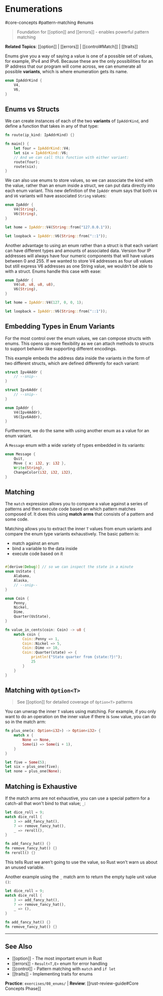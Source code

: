 # Enumerations

#core-concepts #pattern-matching #enums

> Foundation for [[option]] and [[errors]] - enables powerful pattern matching

**Related Topics**: [[option]] | [[errors]] | [[control#Match]] | [[traits]]

Enums give you a way of saying a value is one of a possible set of values, for example, IPv4 and IPv6.
Because these are the only possibilities for an IP address that our program will come across, we can enumerate all possible **variants**, which is where enumeration gets its name.

```rust
enum IpAddrKind {
    V4,
    V6,
}
```

## Enums vs Structs

We can create instances of each of the two **variants** of `IpAddrKind`, and define a function that takes in any of that type:

```rust
fn route(ip_kind: IpAddrKind) {}

fn main() {
    let four = IpAddrKind::V4;
    let six = IpAddrKind::V6;
    // And we can call this function with either variant:
    route(four);
    route(six);
}
```

We can also use enums to store values, so we can associate the kind with the value, rather than an enum inside a struct, we can put data directly into each enum variant.
This new definition of the `IpAddr` enum says that both `V4` and `V6` variants will have associated `String` values:

```rust
enum IpAddr {
    V4(String),
    V6(String),
}

let home = IpAddr::V4(String::from("127.0.0.1"));

let loopback = IpAddr::V6(String::from("::1"));
```

Another advantage to using an enum rather than a struct is that each variant can have different types and amounts of associated data. Version four IP addresses will always have four numeric components that will have values between 0 and 255. If we wanted to store V4 addresses as four u8 values but still express V6 addresses as one String value, we wouldn’t be able to with a struct. Enums handle this case with ease:

```rust
enum IpAddr {
    V4(u8, u8, u8, u8),
    V6(String),
}

let home = IpAddr::V4(127, 0, 0, 1);

let loopback = IpAddr::V6(String::from("::1"));
```

## Embedding Types in Enum Variants

For the most control over the enum values, we can compose structs with enums. This opens up more flexibility as we can attach methods to structs to support behavior like supporting different encodings.

This example embeds the address data inside the variants in the form of two different structs, which are defined differently for each variant:

```rust
struct Ipv4Addr {
    // --snip--
}

struct Ipv6Addr {
    // --snip--
}

enum IpAddr {
    V4(Ipv4Addr),
    V6(Ipv6Addr),
}
```

Furthermore, we do the same with using another enum as a value for an enum variant.

A `Message` enum with a wide variety of types embedded in its variants:

```rust
enum Message {
    Quit,
    Move { x: i32, y: i32 },
    Write(String),
    ChangeColor(i32, i32, i32),
}
```

## Matching

The `match` expression allows you to compare a value against a series of patterns and then execute code based on which pattern matches composed of. It does this using **match arms** that consists of a pattern and some code.

Matching allows you to extract the inner `T` values from enum variants and compare the enum type variants exhaustively. The basic pattern is:

- match against an enum
- bind a variable to the data inside
- execute code based on it

```rust

#[derive(Debug)] // so we can inspect the state in a minute
enum UsState {
    Alabama,
    Alaska,
    // --snip--
}

enum Coin {
    Penny,
    Nickel,
    Dime,
    Quarter(UsState),
}

fn value_in_cents(coin: Coin) -> u8 {
    match coin {
        Coin::Penny => 1,
        Coin::Nickel => 5,
        Coin::Dime => 10,
        Coin::Quarter(state) => {
            println!("State quarter from {state:?}!");
            25
        }
    }
}
```

## Matching with `Option<T>`

> See [[option]] for detailed coverage of `Option<T>` patterns

You can unwrap the inner `T` values using matching. For example, if you only want to do an operation on the inner value if there is `Some` value, you can do so in the match arm:

```rust
fn plus_one(x: Option<i32>) -> Option<i32> {
    match x {
        None => None,
        Some(i) => Some(i + 1),
    }
}

let five = Some(5);
let six = plus_one(five);
let none = plus_one(None);
```

## Matching is Exhaustive

If the match arms are not exhaustive, you can use a special pattern for a catch-all that won't bind to that value; `_`:

```rust
let dice_roll = 9;
match dice_roll {
    3 => add_fancy_hat(),
    7 => remove_fancy_hat(),
    _ => reroll(),
}

fn add_fancy_hat() {}
fn remove_fancy_hat() {}
fn reroll() {}
```

This tells Rust we aren’t going to use the value, so Rust won’t warn us about an unused variable.

Another example using the `_` match arm to return the empty tuple unit value `()`:

```rust
let dice_roll = 9;
match dice_roll {
    3 => add_fancy_hat(),
    7 => remove_fancy_hat(),
    _ => (),
}

fn add_fancy_hat() {}
fn remove_fancy_hat() {}
```

---

## See Also
- [[option]] - The most important enum in Rust
- [[errors]] - `Result<T,E>` enum for error handling
- [[control]] - Pattern matching with `match` and `if let`
- [[traits]] - Implementing traits for enums

**Practice**: `exercises/08_enums/` | **Review**: [[rust-review-guide#Core Concepts Phase]]
